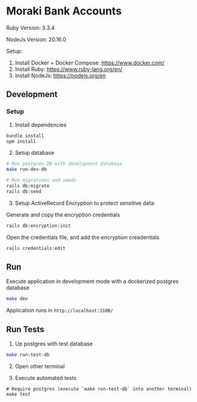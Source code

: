 # Moraki Bank Accounts


Ruby Version: 3.3.4

NodeJs Version: 20.16.0

Setup:

1. Install Docker + Docker Compose: https://www.docker.com/
2. Install Ruby: https://www.ruby-lang.org/en/
3. Install NodeJs: https://nodejs.org/en


## Development

### Setup

1. Install dependencies

```bash
bundle install
npm install
```

2. Setup database

```bash
# Run postgres DB with development database
make run-dev-db

# Run migrations and seeds
rails db:migrate
rails db:seed
```

3. Setup ActiveRecord Encryption to protect sensitive data:

Generate and copy the encryption credentials
```bash
rails db:encryption:init
```

Open the credentials file, and add the encryption creadentials
```bash
rails credentials:edit
```

## Run

Execute application in development mode with a dockerized postgres database

```bash
make dev
```

Application runs in `http://localhost:3100/`


## Run Tests

1. Up postgres with test database

```bash
make run-test-db
```

2. Open other terminal

3. Execute automated tests
```
# Require postgres (execute `make run-test-db` into another terminal)
make test
```


